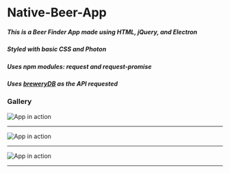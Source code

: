 # Native-Beer-App

##### This is a Beer Finder App made using HTML, jQuery, and Electron
##### Styled with basic CSS and Photon
##### Uses npm modules: request and request-promise
##### Uses [breweryDB](http://www.brewerydb.com/) as the API requested

### Gallery

![App in action](http://i.imgur.com/nTJoBXD.png "App in Bar")

---

![App in action](http://i.imgur.com/P5H0YbJ.png "App on Desktop")

---

![App in action](https://media.giphy.com/media/l0MYPbjqq6dkWYjC0/giphy.gif "GIF of App")



---

